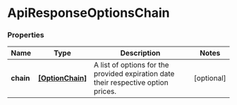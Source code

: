 # ApiResponseOptionsChain

### Properties
Name | Type | Description | Notes
------------ | ------------- | ------------- | -------------
**chain** | [**[OptionChain]**](OptionChain.md) | A list of options for the provided expiration date their respective option prices. | [optional] 



